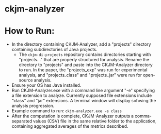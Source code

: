 # ckjm-analyzer

# How to Run:
* In the directory containing CKJM-Analyzer, add a "projects" directory containing subdirectories of Java projects.
  * The `ckjm-di-projects` repository contains directories starting with "projects..." that are properly structured for analysis. Rename the directory to "projects" and paste into the CKJM-Analyzer directory to run. In the paper, the "projects_exp" was run for experimental analysis, and "projects_class" and "projects_jar" were run for open-source analysis.
* Ensure your OS has Java installed.
* Run CKJM-Analyzer.exe with a command line argument "-e" specifying a file extension to analyze. Currently supposed file extensions include "class" and "jar" extensions. A terminal window will display sohwing the analysis progression.
* Example command to run: `ckjm-analyzer.exe -e class`
* After the computation is complete, CKJM-Analyzer outputs a comma-separated values (CSV) file in the same relative folder to the application, containing aggregated averages of the metrics described.
